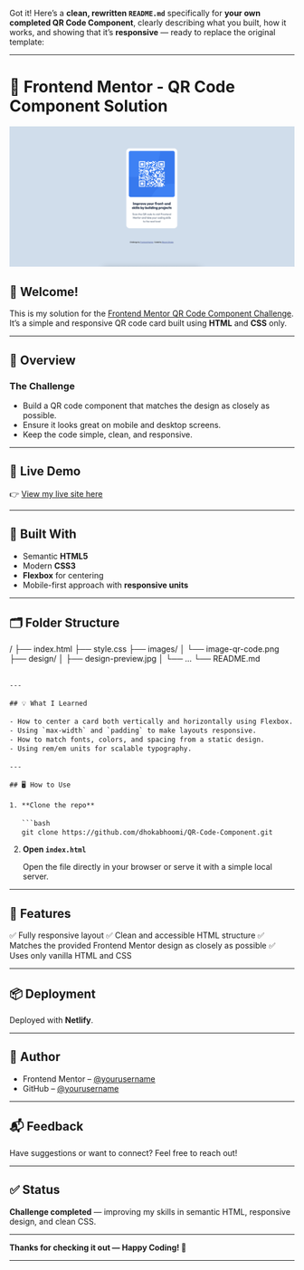 Got it! Here’s a **clean, rewritten `README.md`** specifically for **your own completed QR Code Component**, clearly describing what you built, how it works, and showing that it’s **responsive** — ready to replace the original template:

---

# 📱 Frontend Mentor - QR Code Component Solution

![Design preview](./screenshots/desktop.png)

## 👋 Welcome!

This is my solution for the [Frontend Mentor QR Code Component Challenge](https://www.frontendmentor.io/challenges/qr-code-component-iux_sIO_H). It’s a simple and responsive QR code card built using **HTML** and **CSS** only.

---

## 📌 Overview

### The Challenge

- Build a QR code component that matches the design as closely as possible.
- Ensure it looks great on mobile and desktop screens.
- Keep the code simple, clean, and responsive.

---

## 🚀 Live Demo

👉 [View my live site here](https://qr-card-scan-me.netlify.app/)

---

## 🔧 Built With

- Semantic **HTML5**
- Modern **CSS3**
- **Flexbox** for centering
- Mobile-first approach with **responsive units**

---

## 🗂️ Folder Structure

/
├── index.html
├── style.css
├── images/
│ └── image-qr-code.png
├── design/
│ ├── design-preview.jpg
│ └── ...
└── README.md

````

---

## 💡 What I Learned

- How to center a card both vertically and horizontally using Flexbox.
- Using `max-width` and `padding` to make layouts responsive.
- How to match fonts, colors, and spacing from a static design.
- Using rem/em units for scalable typography.

---

## 🖥️ How to Use

1. **Clone the repo**

   ```bash
   git clone https://github.com/dhokabhoomi/QR-Code-Component.git
````

2. **Open `index.html`**

   Open the file directly in your browser or serve it with a simple local server.

---

## 🎨 Features

✅ Fully responsive layout
✅ Clean and accessible HTML structure
✅ Matches the provided Frontend Mentor design as closely as possible
✅ Uses only vanilla HTML and CSS

---

## 📦 Deployment

Deployed with **Netlify**.

---

## 📢 Author

- Frontend Mentor – [@yourusername](https://www.frontendmentor.io/profile/dhokabhoomi)
- GitHub – [@yourusername](https://github.com/dhokabhoomi)

---

## 📬 Feedback

Have suggestions or want to connect? Feel free to reach out!

---

## ✅ Status

**Challenge completed** — improving my skills in semantic HTML, responsive design, and clean CSS.

---

**Thanks for checking it out — Happy Coding! 🚀**

---
